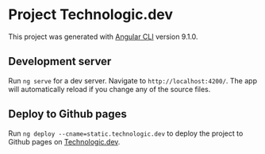 # Project Technologic.dev

This project was generated with [Angular CLI](https://github.com/angular/angular-cli) version 9.1.0.

## Development server

Run `ng serve` for a dev server. Navigate to `http://localhost:4200/`. The app will automatically reload if you change any of the source files.

## Deploy to Github pages

Run `ng deploy --cname=static.technologic.dev` to deploy the project to Github pages on [Technologic.dev](http://technologic.dev/).
